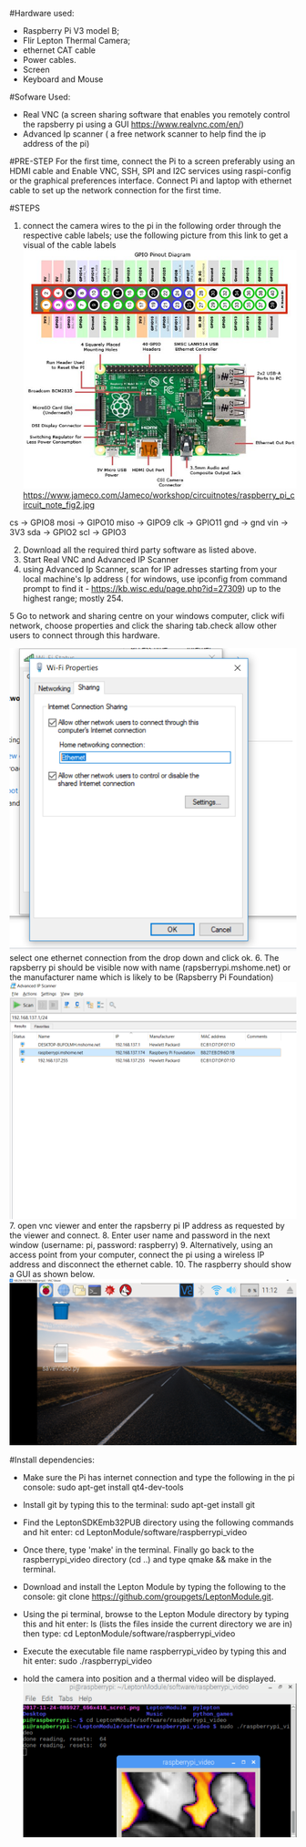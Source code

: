 #Hardware used:
- Raspberry Pi V3 model B;
- Flir Lepton Thermal Camera;
- ethernet CAT cable
- Power cables.
- Screen
- Keyboard and Mouse

#Sofware Used:
- Real VNC (a screen sharing software that enables you remotely control the rapsberry pi using a GUI https://www.realvnc.com/en/)
- Advanced Ip scanner ( a free network scanner to help find the ip address of the pi)

#PRE-STEP
For the first time, connect the Pi to a screen preferably using an HDMI cable and Enable VNC, SSH, SPI and I2C services using raspi-config or the graphical preferences interface.
Connect Pi and laptop with ethernet cable to set up the network connection for the first time. 

#STEPS
1. connect the camera wires to the pi in the following order through the respective cable labels;
use the following picture from this link to get a visual of the cable labels
![](Images/raspberry_pi_circuit_note_fig2.jpg)
https://www.jameco.com/Jameco/workshop/circuitnotes/raspberry_pi_circuit_note_fig2.jpg

cs → GPIO8 
mosi → GIPO10 
miso → GIPO9 
clk → GPIO11 
gnd → gnd
vin → 3V3 
sda → GPIO2 
scl → GPIO3

2. Download all the required third party software as listed above.
3. Start Real VNC and Advanced IP Scanner
4. using Advanced Ip Scanner, scan for IP adresses starting from your local machine's Ip address ( for windows, use ipconfig from command prompt to find it - https://kb.wisc.edu/page.php?id=27309) up to the highest range; mostly 254.

5 Go to network and sharing centre on your windows computer, click wifi network, choose properties and click the sharing tab.check allow other users to connect through this hardware.

![](Images/NetworkProperties.PNG)
select one ethernet connection from the drop down and click ok.
6. The rapsberry pi should be visible now with name (rapsberrypi.mshome.net) or the manufacturer name which is likely to be (Rapsberry Pi Foundation)
![](Images/Scanner.PNG)
7. open vnc viewer and enter the rapsberry pi IP address as requested by the viewer and connect.
8. Enter user name and password in the next window (username: pi, password: raspberry)
9. Alternatively, using an access point from your computer, connect the pi using a wireless IP address and disconnect the ethernet cable.
10. The raspberry should show a GUI as shown below.
![](Images/Rasp.PNG)

#Install dependencies:
- Make sure the Pi has internet connection and type the following in the pi console: 
  sudo apt-get install qt4-dev-tools
  
- Install git by typing this to the terminal: 
  sudo apt-get install git
  
- Find the LeptonSDKEmb32PUB directory using the following commands and hit enter:
  cd LeptonModule/software/raspberrypi_video
  
- Once there, type 'make' in the terminal. Finally go back to the raspberrypi_video directory (cd ..) and type qmake && make in the terminal.
  
 - Download and install the Lepton Module by typing the following to the console: 
   git clone https://github.com/groupgets/LeptonModule.git. 
  
 - Using the pi terminal, browse to the Lepton Module directory by typing this and hit enter:
    ls (lists the files inside the current directory we are in)
    then type:
    cd LeptonModule/software/raspberrypi_video
    
  - Execute the executable file name raspberrypi_video by typing this and hit enter:
    sudo ./raspberrypi_video
  - hold the camera into position and a thermal video will be displayed.
    ![](Images/Video.PNG)
  



